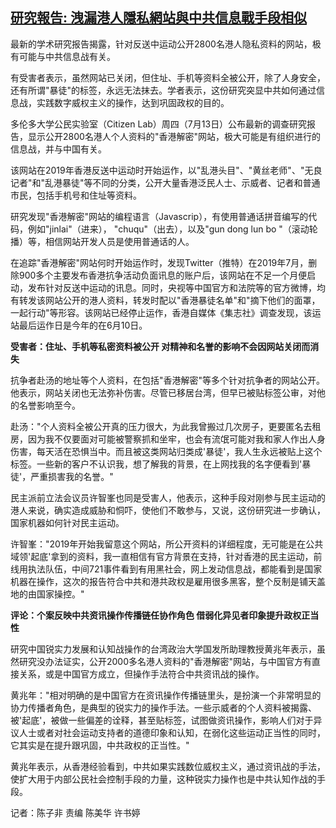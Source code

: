 <!--1689327480000-->
[研究報告: 洩漏港人隱私網站與中共信息戰手段相似](https://www.rfa.org/mandarin/yataibaodao/gangtai/ec-07142023053742.html)
------

<p>最新的学术研究报告揭露，针对反送中运动公开<span>2800</span>名港人隐私资料的网站，极有可能与中共信息战有关。</p><p>有受害者表示，虽然网站已关闭，但住址、手机等资料全被公开，除了人身安全，还有所谓<span>"</span>暴徒<span>"</span>的标签，永<span>远</span>无法抹去。学者表示，这份研究突显中共如何通过信息战，实践数字威权主义的操作，达到<span>巩</span>固政权的目的。</p><p>多伦多大学公民实验室（<span>Citizen Lab</span>）周四（<span>7</span>月<span>13</span>日）公布最新的调查研究报告，显示公开<span>2800</span>名港人个人资料的<span>"</span>香港解密<span>"</span>网站，极大可能是有组织进行的信息战，并与中国有关。</p><p>该网站在<span>2019</span>年香港反送中运动时开始运作，以<span>"</span>乱港头目<span>"</span>、<span>"</span>黄丝老师<span>"</span>、<span>"</span>无良记者<span>"</span>和<span>"</span>乱港暴徒<span>"</span>等不同的分类，公开大量香港泛民人士、示威者、记者和普通市民，包括手机号和住址等资料。</p><p>研究发现<span>"</span>香港解密<span>"</span>网站的编程语言（<span>Javascrip</span>），有使用普通话拼音编写的代码，例如<span>"jinlai"</span>（进来），<span> "chuqu"</span>（出去），以及<span>"gun dong lun bo "</span>（滚动轮播）等，相信网站开发人员是使用普通话的人。</p><p>在追踪<span>"</span>香港解密<span>"</span>网站何时开始运作时，发现<span>Twitter</span>（推特）在<span>2019</span>年<span>7</span>月，删除<span>900</span>多个主要发布香港抗争活动负面讯息的账户后，该网站在不足一个月便启动，发布针对反送中运动的讯息。同时，央视等中国官方和法院等的官方微博，均有转发该网站公开的港人资料，转发时配以<span>"</span>香港暴徒名单<span>"</span>和<span>"</span>摘下他们的面罩，一起行动<span>"</span>等形容。该网站已经停止运作，香港自媒体《集志社》调查发现，该运站最后运作日是今年的在<span>6</span>月<span>10</span>日。</p><p><span><b>受害者：住址、手机等私密资料被公开</b></span><span><b> </b></span><span><b>对精神和名誉的影响不会因网站关闭而消失</b></span></p><p>抗争者赴汤的地址等个人资料，在包括<span>"</span>香港解密<span>"</span>等多个针对抗争者的网站公开。他表示，网站关闭也无法弥补伤害。尽管已移居台湾，但早已被贴标签公审，对他的名誉影响至今。</p><p>赴汤：<span>"</span>个人资料全被公开真的压力很大，为此我曾搬过几次房子，更要匿名去租房，因为我不仅要面对可能被警察抓和坐牢，也会有流氓可能对我和家人作出人身伤害，每天活在恐惧当中。而且被这类网站归类成<span>'</span>暴徒<span>'</span>，我人生永<span>远</span>被贴上这个标签。一些新的客户不认识我，想了解我的背景，在上网找我的名字便看到<span>'</span>暴徒<span>'</span>，严重损害我的名誉。<span>"</span></p><p>民主派前立法会议员许智峯也同是受害人，他表示，这种手段对刚参与民主运动的港人来说，确实造成威胁和恫吓，使他们不敢参与，又说，这份研究进一步确认，国家机器如何针对民主运动。</p><p>许智峯：<span>"2019</span>年开始我留意这个网站，所公开资料的详细程度，无可能是在公共域领<span>'</span>起底<span>'</span>拿到的资料，我一直相信有官方背景在支持，针对香港的民主运动，前线用执法队伍，中间<span>721</span>事件看到有用黑社会，网上发动信息战，都能看到是国家机器在操作，这次的报告符合中共和港共政权是雇用很多黑客，整个反制是铺天盖地的由国家操控。<span>"</span></p><p><span><b>评论：个案反映中共资讯操作传播链任协作角色</b></span><span><b> </b></span><span><b>借弱化异见者印象提升政权正当性</b></span><span><b> </b></span></p><p>研究中国锐实力发展和认知战操作的台湾政治大学国发所助理教授黄兆年表示，虽然研究没办法证实，公开<span>2000</span>多名港人资料的<span>"</span>香港解密<span>"</span>网站，与中国官方有直接关系，或是中国官方成立，但操作手法符合中共资讯战的操作。</p><p>黄兆年：<span>"</span>相对明确的是中国官方在资讯操作传播链里头，是扮演一个非常明显的协力传播者角色，是典型的锐实力的操作手法。一些示威者的个人资料被揭露、被<span>'</span>起底<span>'</span>，被做一些偏差的诠释，甚至贴标签，试图做资讯操作，影响人们对于异议人士或者对社会运动支持者的道德印象和认知，在弱化这些运动正当性的同时，它其实是在提升跟<span>巩</span>固，中共政权的正当性。<span>"</span></p><p>黄兆年表示，从香港经验看到，中共如果实践数位威权主义，通过资讯战的手法，使扩大用于内部公民社会控制手段的力量，这种锐实力操作也是中共认知作战的手段。</p><p>记者：陈子非<span> </span>责编<span> </span>陈美华<span> </span>许书婷<span> </span></p>
